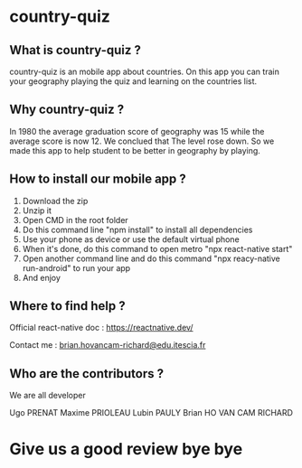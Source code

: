 # country-quiz

## What is country-quiz ?

country-quiz is an mobile app about countries. On this app you can train your geography playing the quiz and learning on the countries list.

## Why country-quiz ?

In 1980 the average graduation score of geography was 15 while the average score is now 12.
We conclued that The level rose down.
So we made this app to help student to be better in geography by playing.

## How to install our mobile app ?

1. Download the zip
2. Unzip it 
3. Open CMD in the root folder
4. Do this command line "npm install" to install all dependencies
5. Use your phone as device or use the default virtual phone
6. When it's done, do this command to open metro "npx react-native start"
7. Open another command line and do this command "npx reacy-native run-android" to run your app
8. And enjoy

## Where to find help ?

Official react-native doc : https://reactnative.dev/

Contact me : brian.hovancam-richard@edu.itescia.fr

## Who are the contributors ?

We are all developer

Ugo PRENAT
Maxime PRIOLEAU
Lubin PAULY
Brian HO VAN CAM RICHARD



# Give us a good review bye bye
